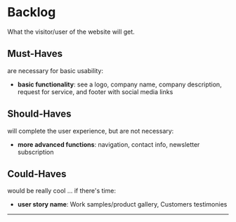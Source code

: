 # Backlog

What the visitor/user of the website will get.

## Must-Haves

are necessary for basic usability:

- **basic functionality**: see a logo, company name, company description, request for service, and footer with social media links

## Should-Haves

will complete the user experience, but are not necessary:

- **more advanced functions**: navigation, contact info, newsletter subscription
  
## Could-Haves

would be really cool ... if there's time:

- **user story name**: Work samples/product gallery, Customers testimonies

---
